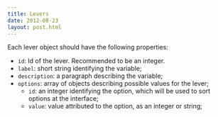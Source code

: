 ```yaml
---
title: Levers
date: 2012-08-23
layout: post.html
---
```


Each lever object should have the following properties:

- `id`: Id of the lever. Recommended to be an integer.
- `label`: short string identifying the variable;
- `description`: a paragraph describing the variable;
- `options`: array of objects describing possible values for the lever;
  - `id`: an integer identifying the option, which will be used to sort options at the interface;
  - `value`: value attributed to the option, as an integer or string;